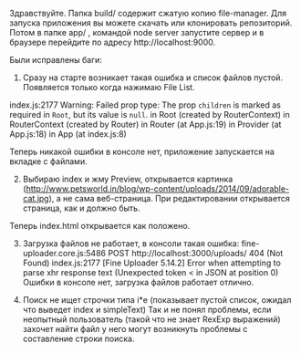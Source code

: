 Здравствуйте. Папка build/ содержит сжатую копию file-manager. Для запуска приложения вы можете скачать или клонировать репозиторий. Потом в папке app/ , командой node server запустите сервер и в браузере перейдите по адресу http://localhost:9000.

Были исправлены баги: 

1. Сразу на старте возникает такая ошибка и список файлов пустой. Появляется только когда нажимаю File List.

index.js:2177 Warning: Failed prop type: The prop `children` is marked as required in `Root`, but its value is `null`.
    in Root (created by RouterContext)
    in RouterContext (created by Router)
    in Router (at App.js:19)
    in Provider (at App.js:18)
    in App (at index.js:8)

Теперь никакой ошибки в консоле нет, приложение запускается на вкладке с файлами.

2. Выбираю index и жму Preview, открывается картинка (http://www.petsworld.in/blog/wp-content/uploads/2014/09/adorable-cat.jpg), а не сама веб-страница. При редактировании открывается страница, как и должно быть.

Теперь index.html открывается как положено.

3. Загрузка файлов не работает, в консоли такая ошибка:
fine-uploader.core.js:5486 POST http://localhost:3000/uploads/ 404 (Not Found)
index.js:2177 [Fine Uploader 5.14.2] Error when attempting to parse xhr response text (Unexpected token < in JSON at position 0)
Ошибки в консоле нет, загрузка файлов работает отлично.

4. Поиск не ищет строчки типа i*e (показывает пустой список, ожидал что выведет index и simpleText)
Так и не понял проблемы, если неопытный пользователь (такой что не знает RexExp выражений) захочет найти файл у него могут возникнуть проблемы с составление строки поиска.
